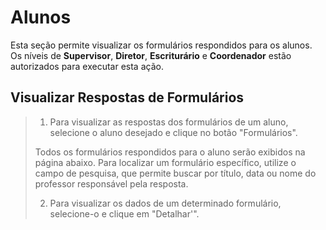 # Alunos
Esta seção permite visualizar os formulários respondidos para os alunos. Os níveis de **Supervisor**, **Diretor**, **Escriturário** e **Coordenador** estão autorizados para executar esta ação.

## Visualizar Respostas de Formulários

> 1. Para visualizar as respostas dos formulários de um aluno, selecione o aluno desejado e clique no botão "Formulários".
> <!-- colocar imagem -->
> Todos os formulários respondidos para o aluno serão exibidos na página abaixo. Para localizar um formulário específico, utilize o campo de pesquisa, que permite buscar por título, data ou nome do professor responsável pela resposta.
> <!-- colocar imagem -->
>
> 2. Para visualizar os dados de um determinado formulário, selecione-o e clique em "Detalhar'".
